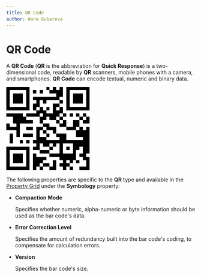 ```yaml
---
title: QR Code
author: Anna Gubareva
---
```

# QR Code

A **QR Code** (**QR** is the abbreviation for **Quick Response**) is a two-dimensional code, readable by **QR** scanners, mobile phones with a camera, and smartphones. **QR Code** can encode textual, numeric and binary data.

![](../../../../../images/eurd-win-bar-code-qr-code.png)

The following properties are specific to the **QR** type and available in the [Property Grid](../../report-designer-tools/ui-panels/property-grid.md) under the **Symbology** property:

* **Compaction Mode**

    Specifies whether numeric, alpha-numeric or byte information should be used as the bar code's data.
	
* **Error Correction Level**

    Specifies the amount of redundancy built into the bar code's coding, to compensate for calculation errors.

* **Version**

    Specifies the bar code's size.
	
